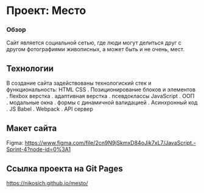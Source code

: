 # Проект: Место
### Обзор
Сайт является социальной сетью, где люди могут делиться друг с другом фотографиями живописных, а может быть и не очень, мест.
## Технологии
В создание сайта задействованы технологиский стек и функциональность: 
HTML
CSS
. Позиционирование блоков и элементов
. flexbox верстка 
. адаптивная верстка
. псевдоклассы 
JavaScript 
. ООП  
. модальные окна 
. формы с динамичной валидацией 
. Асинхронный код 
. JS Babel
. Webpack
. API сервер
## Макет сайта
Figma: https://www.figma.com/file/2cn9N9jSkmxD84oJik7xL7/JavaScript.-Sprint-4?node-id=0%3A1
## Ссылка проекта на Git Pages
https://nikosich.github.io/mesto/
